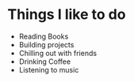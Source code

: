 # Things I like to do

- Reading Books
- Building projects
- Chilling out with friends
- Drinking Coffee
- Listening to music
